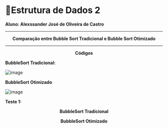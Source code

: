 # :book:Estrutura de Dados 2


<strong>Aluno: Alexssander José de Oliveira de Castro</strong>



---

<p align="center">
  <strong>Comparação entre Bubble Sort Tradicional e Bubble Sort Otimizado</strong>
</p>


---
<p align="center">
  <strong>Códigos</strong>
</p>

<strong>BubbleSort Tradicional:</strong>

![image](https://github.com/user-attachments/assets/0106adfc-db11-4e59-9a7a-8b9501e30afd)

<strong>BubbleSort Otimizado</strong>

![image](https://github.com/user-attachments/assets/0d234ef2-69d2-428a-b1ed-3a82c3d60dcc)


<strong>Teste 1:</strong>


<p align="center">
  <strong>BubbleSort Tradicional</strong>
</p>


<p align="center">
  <strong>BubbleSort Otimizado</strong>
</p>

